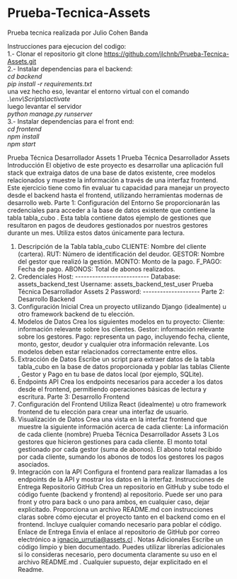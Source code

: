 # Prueba-Tecnica-Assets
Prueba tecnica realizada por Julio Cohen Banda

Instrucciones para ejecucion del codigo:<br>
1.- Clonar el repositorio git clone https://github.com/jlchnb/Prueba-Tecnica-Assets.git<br>
2.- Instalar dependencias para el backend:<br>
    *cd backend*<br>
    *pip install -r requirements.txt*<br>
    una vez hecho eso, levantar el entorno virtual con el comando<br>
    *.\env\Scripts\activate*<br>
    luego levantar el servidor<br>
    *python manage.py runserver*<br>
3.- Instalar dependencias para el front end:<br>
    *cd frontend*<br>
    *npm install*<br>
    *npm start*<br>

Prueba Técnica Desarrollador Assets 1
Prueba Técnica Desarrollador
Assets
Introducción
El objetivo de este proyecto es desarrollar una aplicación full stack que extraiga
datos de una base de datos existente, cree modelos relacionados y muestre la
información a través de una interfaz frontend. Este ejercicio tiene como fin evaluar
tu capacidad para manejar un proyecto desde el backend hasta el frontend,
utilizando herramientas modernas de desarrollo web.
Parte 1: Configuración del Entorno
Se proporcionarán las credenciales para acceder a la base de datos existente que
contiene la tabla tabla_cubo . Esta tabla contiene datos ejemplo de gestiones que
resultaron en pagos de deudores gestionados por nuestros gestores durante un
mes. Utiliza estos datos únicamente para lectura.
1. Descripción de la Tabla tabla_cubo
CLIENTE: Nombre del cliente (cartera).
RUT: Número de identificación del deudor.
GESTOR: Nombre del gestor que realizó la gestión.
MONTO: Monto de la pago.
F_PAGO: Fecha de pago.
ABONOS: Total de abonos realizados.
2. Credenciales
Host: --------------------------
Database: assets_backend_test
Username: assets_backend_test_user
Prueba Técnica Desarrollador Assets 2
Password: --------------------
Parte 2: Desarrollo Backend
1. Configuración Inicial
Crea un proyecto utilizando Django (idealmente) u otro framework
backend de tu elección.
2. Modelos de Datos
Crea los siguientes modelos en tu proyecto:
Cliente: información relevante sobre los clientes.
Gestor: información relevante sobre los gestores.
Pago: representa un pago, incluyendo fecha, cliente, monto, gestor,
deudor y cualquier otra información relevante.
Los modelos deben estar relacionados correctamente entre ellos.
3. Extracción de Datos
Escribe un script para extraer datos de la tabla tabla_cubo en la base de
datos proporcionada y poblar las tablas Cliente , Gestor y Pago en tu base
de datos local (por ejemplo, SQLite).
4. Endpoints API
Crea los endpoints necesarios para acceder a los datos desde el frontend,
permitiendo operaciones básicas de lectura y escritura.
Parte 3: Desarrollo Frontend
1. Configuración del Frontend
Utiliza React (idealmente) u otro framework frontend de tu elección para
crear una interfaz de usuario.
2. Visualización de Datos
Crea una vista en la interfaz frontend que muestre la siguiente información
acerca de cada cliente:
La información de cada cliente (nombre)
Prueba Técnica Desarrollador Assets 3
Los gestores que hicieron gestiones para cada cliente.
El monto total gestionado por cada gestor (suma de abonos).
El abono total recibido por cada cliente, sumando los abonos de todos
los gestores los pagos asociados.
3. Integración con la API
Configura el frontend para realizar llamadas a los endpoints de la API y
mostrar los datos en la interfaz.
Instrucciones de Entrega
Repositorio GitHub
Crea un repositorio en GitHub y sube todo el código fuente (backend y
frontend) al repositorio. Puede ser uno para front y otro para back o uno
para ambos, en cualquier caso, dejar explicitado.
Proporciona un archivo README.md con instrucciones claras sobre cómo
ejecutar el proyecto tanto en el backend como en el frontend.
Incluye cualquier comando necesario para poblar el código.
Enlace de Entrega
Envía el enlace al repositorio de GitHub por correo electrónico a
ignacio_urrutia@assets.cl .
Notas Adicionales
Escribe un código limpio y bien documentado.
Puedes utilizar librerías adicionales si lo consideras necesario, pero
documenta claramente su uso en el archivo README.md .
Cualquier supuesto, dejar explicitado en el Readme.
